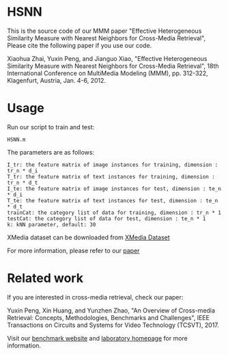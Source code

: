 # HSNN
This is the source code of our MMM paper "Effective Heterogeneous Similarity Measure with Nearest Neighbors for Cross-Media Retrieval", Please cite the following paper if you use our code.

Xiaohua Zhai, Yuxin Peng, and Jianguo Xiao, "Effective Heterogeneous Similarity Measure with Nearest Neighbors for Cross-Media Retrieval", 18th International Conference on MultiMedia Modeling (MMM), pp. 312-322, Klagenfurt, Austria, Jan. 4-6, 2012. 

# Usage
Run our script to train and test:
 
    HSNN.m

The parameters are as follows:

    I_tr: the feature matrix of image instances for training, dimension : tr_n * d_i
    T_tr: the feature matrix of text instances for training, dimension : tr_n * d_t
    I_te: the feature matrix of image instances for test, dimension : te_n * d_i
    T_te: the feature matrix of text instances for test, dimension : te_n * d_t
    trainCat: the category list of data for training, dimension : tr_n * 1
    testCat: the category list of data for test, dimension : te_n * 1
    k: kNN parameter, default: 30

XMedia dataset can be downloaded from [XMedia Dataset](http://www.icst.pku.edu.cn/mipl/xmedia)

For more information, please refer to our [paper](http://www.icst.pku.edu.cn/mipl/tiki-download_file.php?fileId=289)

# Related work
If you are interested in cross-media retrieval, check our paper:

Yuxin Peng, Xin Huang, and Yunzhen Zhao, "An Overview of Cross-media Retrieval: Concepts, Methodologies, Benchmarks and Challenges", IEEE Transactions on Circuits and Systems for Video Technology (TCSVT), 2017.

Visit our [benchmark website](www.icst.pku.edu.cn/mipl/xmedia) and [laboratory homepage](www.icst.pku.edu.cn/mipl) for more information.
